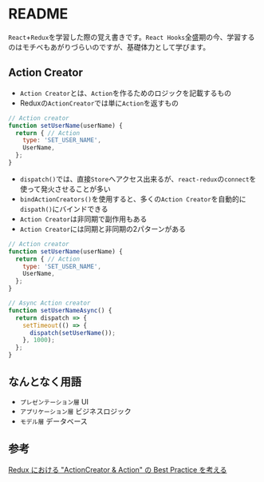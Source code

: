 # README

`React`+`Redux`を学習した際の覚え書きです。`React Hooks`全盛期の今、学習するのはモチベもあがりづらいのですが、基礎体力として学びます。

## Action Creator

- `Action Creator`とは、`Action`を作るためのロジックを記載するもの
- Reduxの`ActionCreator`では単に`Action`を返すもの

```javascript
// Action creator
function setUserName(userName) {
  return { // Action
    type: 'SET_USER_NAME',
    UserName,
  };
}
```

- `dispatch()`では、直接`Store`へアクセス出来るが、`react-redux`の`connect`を使って発火させることが多い
- `bindActionCreators()`を使用すると、多くの`Action Creator`を自動的に`dispath()`にバインドできる
- `Action Creator`は非同期で副作用もある
- `Action Creator`には同期と非同期の2パターンがある

```javascript
// Action creator
function setUserName(userName) {
  return { // Action
    type: 'SET_USER_NAME',
    UserName,
  };
}

// Async Action creator
function setUserNameAsync() {
  return dispatch => {
    setTimeout(() => {
      dispatch(setUserName());
    }, 1000);
  };
}
```

## なんとなく用語

- `プレゼンテーション層` UI
- `アプリケーション層` ビジネスロジック
- `モデル層` データベース

## 参考

[Redux における "ActionCreator & Action" の Best Practice を考える](https://qiita.com/staka121/items/22c51b27e656ecd49600#action-creator)
